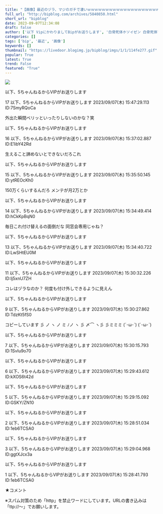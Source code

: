 ```yaml
---
title: "【画像】最近のヅラ、マジのガチで凄いｗｗｗｗｗｗｗｗｗｗｗｗｗｗｗｗｗｗｗｗｗｗ BIPブログ"
full_url: "http://bipblog.com/archives/5840850.html"
short_url: "bipblog"
date: 2023-09-07T12:34:08
draft: false
author: ['以下 VipにかわりましてBipがお送りします', '白骨死体ホソイゼン 白骨死体で発見']
categories: []
tags: ['bip', '最近', '画像']
keywords: []
thumbnail: "https://livedoor.blogimg.jp/bipblog/imgs/1/1/114fe277.gif"
popular: True
latest: True
trend: False
featured: "True"
---
```


![](https://livedoor.blogimg.jp/bipblog/imgs/1/1/114fe277.gif)

<div><p>以下、5ちゃんねるからVIPがお送りします</p><p>17 以下、5ちゃんねるからVIPがお送りします 2023/09/07(木) 15:47:29.113 ID:7SmyRQoCa</p><p>外出た瞬間ベリッといったりしないのかな？笑</p><p>以下、5ちゃんねるからVIPがお送りします</p><p>16 以下、5ちゃんねるからVIPがお送りします 2023/09/07(木) 15:37:02.887 ID:E1ibY42Rd</p><p>生えること諦めないとできないだろこれ</p><p>以下、5ちゃんねるからVIPがお送りします</p><p>15 以下、5ちゃんねるからVIPがお送りします 2023/09/07(木) 15:35:50.145 ID:ytREOcKh0</p><p>150万くらいするんだろ メンテが月2万とか</p><p>以下、5ちゃんねるからVIPがお送りします</p><p>14 以下、5ちゃんねるからVIPがお送りします 2023/09/07(木) 15:34:49.414 ID:hCkKpBqN0</p><p>毎日これ付け替えるの面倒だな 同窓会専用じゃね？</p><p>以下、5ちゃんねるからVIPがお送りします</p><p>13 以下、5ちゃんねるからVIPがお送りします 2023/09/07(木) 15:34:40.722 ID:LwSHtEU0M</p><p>以下、5ちゃんねるからVIPがお送りします</p><p>11 以下、5ちゃんねるからVIPがお送りします 2023/09/07(木) 15:30:32.226 ID:Ij5xnU7ZH</p><p>コレはヅラなのか？ 何度も付け外しできるように見えん</p><p>以下、5ちゃんねるからVIPがお送りします</p><p>9 以下、5ちゃんねるからVIPがお送りします 2023/09/07(木) 15:30:27.862 ID:TdzKt5fS0</p><p>コピーしています 彡 ノ ヽ ノ ミ ﾉノ ヽ 彡 〆⌒ ヽ彡 彡ミミミ (´･ω･`) (´･ω･`)</p><p>以下、5ちゃんねるからVIPがお送りします</p><p>7 以下、5ちゃんねるからVIPがお送りします 2023/09/07(木) 15:30:15.793 ID:1Svlu9o70</p><p>以下、5ちゃんねるからVIPがお送りします</p><p>6 以下、5ちゃんねるからVIPがお送りします 2023/09/07(木) 15:29:43.612 ID:kXOS6t42d</p><p>以下、5ちゃんねるからVIPがお送りします</p><p>5 以下、5ちゃんねるからVIPがお送りします 2023/09/07(木) 15:29:15.092 ID:GSKY/ZN10</p><p>以下、5ちゃんねるからVIPがお送りします</p><p>2 以下、5ちゃんねるからVIPがお送りします 2023/09/07(木) 15:28:51.034 ID:1eb6TCSA0</p><p>以下、5ちゃんねるからVIPがお送りします</p><p>3 以下、5ちゃんねるからVIPがお送りします 2023/09/07(木) 15:29:04.968 ID:ggtXJcx3a</p><p>以下、5ちゃんねるからVIPがお送りします</p><p>1 以下、5ちゃんねるからVIPがお送りします 2023/09/07(木) 15:28:41.793 ID:1eb6TCSA0</p><p class='meiryo'>★コメント</p><p class='center'><p class='kyakuchu center'>※スパム対策のため「http」を禁止ワードにしています。URLの書き込みは「ttp://～」でお願いします。</p></p> </div>